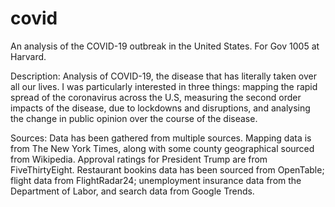 # covid
An analysis of the COVID-19 outbreak in the United States. For Gov 1005 at Harvard.

Description: Analysis of COVID-19, the disease that has literally taken over all our lives. I was particularly interested in three things: mapping the rapid spread of the coronavirus across the U.S, measuring the second order impacts of the disease, due to lockdowns and disruptions, and analysing the change in public opinion over the course of the disease.

Sources: Data has been gathered from multiple sources. Mapping data is from The New York Times, along with some county geographical sourced from Wikipedia. Approval ratings for President Trump are from FiveThirtyEight. Restaurant bookins data has been sourced from OpenTable; flight data from FlightRadar24; unemployment insurance data from the Department of Labor, and search data from Google Trends.
